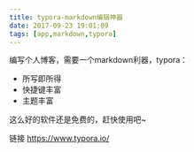 ```yaml
---
title: typora-markdown编辑神器
date: 2017-09-23 19:01:09
tags: [app,markdown,typora]
---
```


编写个人博客，需要一个markdown利器，typora：

- 所写即所得
- 快捷键丰富
- 主题丰富

这么好的软件还是免费的，赶快使用吧~

链接 <https://www.typora.io/>